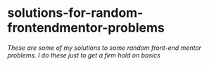 # solutions-for-random-frontendmentor-problems

###### These are some of my solutions to some random front-end mentor problems. I do these just to get a firm hold on basics
